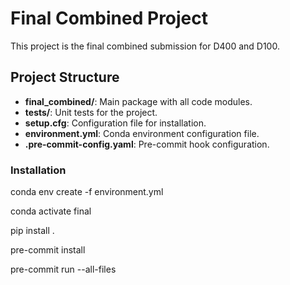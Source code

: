 # Final Combined Project

This project is the final combined submission for D400 and D100.

## Project Structure

- **final_combined/**: Main package with all code modules.
- **tests/**: Unit tests for the project.
- **setup.cfg**: Configuration file for installation.
- **environment.yml**: Conda environment configuration file.
- **.pre-commit-config.yaml**: Pre-commit hook configuration.

### Installation 

conda env create -f environment.yml

conda activate final

pip install .

pre-commit install

pre-commit run --all-files
